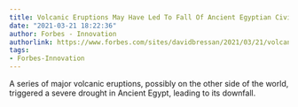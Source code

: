 ```yaml
---
title: Volcanic Eruptions May Have Led To Fall Of Ancient Egyptian Civilization
date: "2021-03-21 18:22:36"
author: Forbes - Innovation
authorlink: https://www.forbes.com/sites/davidbressan/2021/03/21/volcanic-eruptions-may-have-led-to-fall-of-ancient-egyptian-civilization/
tags:
- Forbes-Innovation
---
```

A series of major volcanic eruptions, possibly on the other side of the world, triggered a severe drought in Ancient Egypt, leading to its downfall.